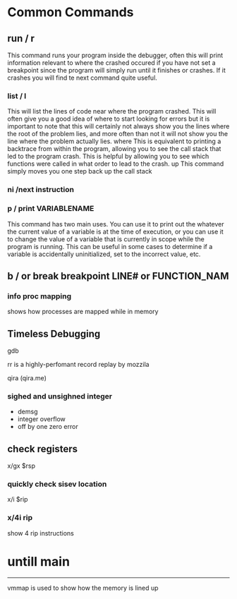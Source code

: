 # Common Commands

## run / r 

This command runs your program inside the debugger, often this will print information relevant to 
where the crashed occured if you have not set a breakpoint since the program will simply run 
until it finishes or crashes.  If it crashes you will find te next command quite useful. 

### list / l 

This will list the lines of code near where the program crashed.  This will often give you a good 
idea of where to start looking for errors but it is important to note that this will certainly not always 
show you the lines where the root of the problem lies, and more often than not it will not show 
you the line where the problem actually lies. 
where 
This is equivalent to printing a backtrace from within the program, allowing you to see the call 
stack that led to the program crash.  This is helpful by allowing you to see which functions were 
called in what order to lead to the crash. 
up 
This command simply moves you one step back up the call stack 

### ni /next instruction
 

### p / print VARIABLENAME 

This command has two main uses.  You can use it to print out the whatever the current value of 
a variable is at the time of execution, or you can use it to change the value of a variable that is 
currently in scope while the program is running.  This can be useful in some cases to determine 
if a variable is accidentally uninitialized, set to the incorrect value, etc. 

## b / or break breakpoint LINE# or FUNCTION_NAM




### info proc mapping 
 
shows how processes are mapped while in memory

## Timeless Debugging

gdb 

rr is a highly-perfomant record replay by mozzila

qira (qira.me)


### sighed and unsighned integer
  * demsg
  * integer overflow
  * off by one zero error

## check registers

x/gx $rsp

### quickly check sisev location

x/i $rip

### x/4i rip

show 4 rip instructions

# untill main 
*****  

vmmap is used to show how the memory is lined up 
